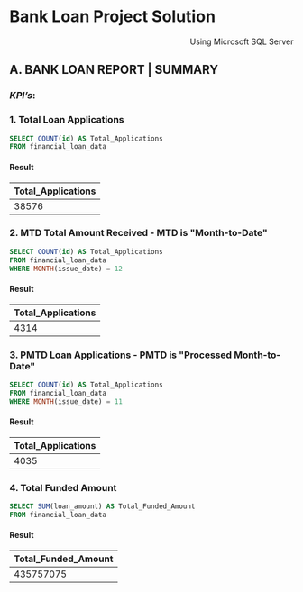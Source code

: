 # Bank Loan Project Solution

<p align="right"> Using Microsoft SQL Server </p>

##   A. BANK LOAN REPORT | SUMMARY

### _*KPI’s*_:

### 1. Total Loan Applications

```sql
SELECT COUNT(id) AS Total_Applications 
FROM financial_loan_data
```
#### Result 
| Total_Applications |
|---------------------|
|        38576        |

### 2. MTD Total Amount Received - MTD is "Month-to-Date"
```sql
SELECT COUNT(id) AS Total_Applications 
FROM financial_loan_data
WHERE MONTH(issue_date) = 12
```
#### Result 
| Total_Applications |
|---------------------|
|        4314        |

### 3. PMTD Loan Applications - PMTD is "Processed Month-to-Date"
```sql
SELECT COUNT(id) AS Total_Applications 
FROM financial_loan_data
WHERE MONTH(issue_date) = 11
```
#### Result 
| Total_Applications |
|---------------------|
|        4035        |

### 4. Total Funded Amount
```sql
SELECT SUM(loan_amount) AS Total_Funded_Amount 
FROM financial_loan_data
```
#### Result 
| Total_Funded_Amount  |
|---------------------|
|        435757075        |



